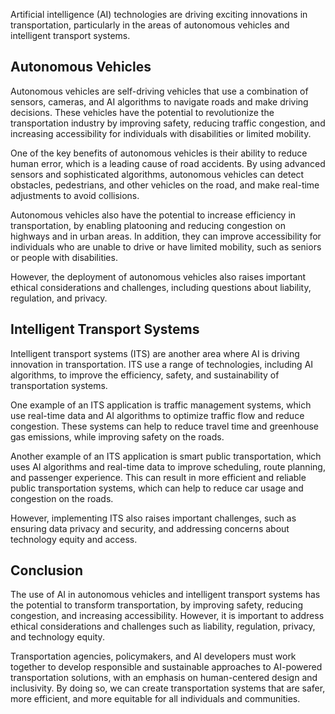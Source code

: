 
Artificial intelligence (AI) technologies are driving exciting innovations in transportation, particularly in the areas of autonomous vehicles and intelligent transport systems.

Autonomous Vehicles
-------------------

Autonomous vehicles are self-driving vehicles that use a combination of sensors, cameras, and AI algorithms to navigate roads and make driving decisions. These vehicles have the potential to revolutionize the transportation industry by improving safety, reducing traffic congestion, and increasing accessibility for individuals with disabilities or limited mobility.

One of the key benefits of autonomous vehicles is their ability to reduce human error, which is a leading cause of road accidents. By using advanced sensors and sophisticated algorithms, autonomous vehicles can detect obstacles, pedestrians, and other vehicles on the road, and make real-time adjustments to avoid collisions.

Autonomous vehicles also have the potential to increase efficiency in transportation, by enabling platooning and reducing congestion on highways and in urban areas. In addition, they can improve accessibility for individuals who are unable to drive or have limited mobility, such as seniors or people with disabilities.

However, the deployment of autonomous vehicles also raises important ethical considerations and challenges, including questions about liability, regulation, and privacy.

Intelligent Transport Systems
-----------------------------

Intelligent transport systems (ITS) are another area where AI is driving innovation in transportation. ITS use a range of technologies, including AI algorithms, to improve the efficiency, safety, and sustainability of transportation systems.

One example of an ITS application is traffic management systems, which use real-time data and AI algorithms to optimize traffic flow and reduce congestion. These systems can help to reduce travel time and greenhouse gas emissions, while improving safety on the roads.

Another example of an ITS application is smart public transportation, which uses AI algorithms and real-time data to improve scheduling, route planning, and passenger experience. This can result in more efficient and reliable public transportation systems, which can help to reduce car usage and congestion on the roads.

However, implementing ITS also raises important challenges, such as ensuring data privacy and security, and addressing concerns about technology equity and access.

Conclusion
----------

The use of AI in autonomous vehicles and intelligent transport systems has the potential to transform transportation, by improving safety, reducing congestion, and increasing accessibility. However, it is important to address ethical considerations and challenges such as liability, regulation, privacy, and technology equity.

Transportation agencies, policymakers, and AI developers must work together to develop responsible and sustainable approaches to AI-powered transportation solutions, with an emphasis on human-centered design and inclusivity. By doing so, we can create transportation systems that are safer, more efficient, and more equitable for all individuals and communities.
